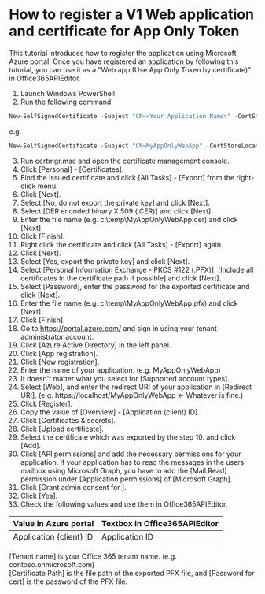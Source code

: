 # How to register a V1 Web application and certificate for App Only Token

This tutorial introduces how to register the application using Microsoft Azure portal. Once you have registered an application by following this tutorial, you can use it as a "Web app (Use App Only Token by certificate)" in Office365APIEditor.

1. Launch Windows PowerShell.
2. Run the following command.
  
  ```powershell
  New-SelfSignedCertificate -Subject "CN=<Your Application Name>" -CertStoreLocation "Cert:\CurrentUser\My" -KeyExportPolicy Exportable -KeySpec Signature
  ```

  e.g.

  ```powershell
  New-SelfSignedCertificate -Subject "CN=MyAppOnlyWebApp" -CertStoreLocation "Cert:\CurrentUser\My" -KeyExportPolicy Exportable -KeySpec Signature
  ```

3. Run certmgr.msc and open the certificate management console.
4. Click [Personal] - [Certificates].
5. Find the issued certificate and click [All Tasks] - [Export] from the right-click menu.
6. Click [Next].
7. Select [No, do not export the private key] and click [Next].
8. Select [DER encoded binary X.509 (.CER)] and click [Next].
9. Enter the file name (e.g. c:\temp\MyAppOnlyWebApp.cer) and click [Next].
10. Click [Finish].
11. Right click the certificate and click [All Tasks] - [Export] again.
12. Click [Next].
13. Select [Yes, export the private key] and click [Next].
14. Select [Personal Information Exchange - PKCS #122 (.PFX)], [Include all certificates in the certificate path if possible] and click [Next].
15. Select [Password], enter the password for the exported certificate and click [Next].
16. Enter the file name (e.g. c:\temp\MyAppOnlyWebApp.pfx) and click [Next].
17. Click [Finish].
18. Go to https://portal.azure.com/ and sign in using your tenant administrator account.
19. Click [Azure Active Directory] in the left panel.
20. Click [App registration].
21. Click [New registration].
22. Enter the name of your application. (e.g. MyAppOnlyWebApp)
23. It doesn't matter what you select for [Supported account types].
24. Select [Web], and enter the redirect URI of your application in [Redirect URI]. (e.g. https&#58;<span></span>//localhost/MyAppOnlyWebApp <- Whatever is fine.)
25. Click [Register].
26. Copy the value of [Overview] - [Application (client) ID].
27. Click [Certificates & secrets].
28. Click [Upload certificate].
29. Select the certificate which was exported by the step 10. and click [Add].
30. Click [API permissions] and add the necessary permissions for your application. If your application has to read the messages in the users' mailbox using Microsoft Graph, you have to add the [Mail.Read] permission under [Application permissions] of [Microsoft Graph].
31. Click [Grant admin consent for <Your tenant name>].
32. Click [Yes].
33. Check the following values and use them in Office365APIEditor.

  | Value in Azure portal  | Textbox in Office365APIEditor |  
  |:-----------------------|-------------------------------|  
  |Application (client) ID |Application ID                 |  

  [Tenant name] is your Office 365 tenant name. (e.g. contoso.onmicrosoft.com)  
  [Certificate Path] is the file path of the exported PFX file, and [Password for cert] is the password of the PFX file.